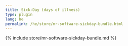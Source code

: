 ```yaml
---
title: Sick-Day (days of illness)
type: plugin
lang: he
permalink: /he/store/mr-software-sickday-bundle.html
---
```


{% include store/mr-software-sickday-bundle.md %}
